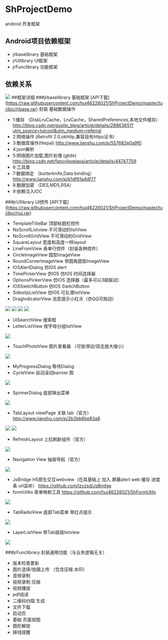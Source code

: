 # ShProjectDemo
android 开发框架

## Android项目依赖框架
* jrbaselibrary   基础框架
* jrUIlibrary   UI框架
* jrFunclibrary   功能框架


## 依赖关系

![](https://raw.githubusercontent.com/hui46226021/ShProjectDemo/master/tu/1.png)
##框架详细
###jrbaselibrary   基础框架  [API下载] (https://raw.githubusercontent.com/hui46226021/ShProjectDemo/master/tu/doc/jrbase.rar)
封装 基础数据操作
* 1:缓存  （DiskLruCache，LruCache，SharedPreferences,本地文件缓存） http://blog.csdn.net/guolin_blog/article/details/28863651?utm_source=tuicool&utm_medium=referral
* 2:网络操作 (Retrofit 2.0,okhttp,兼容自有https证书）
* 3:数据库操作(litepal)   http://www.jianshu.com/p/557682e0a9f0
* 4:json解析
* 5:网络图片加载,图片处理  (glide) http://blog.csdn.net/fancylovejava/article/details/44747759
* 6:工具类
* 7:数据绑定 （butterknife,Data binding） http://www.jianshu.com/p/b1df61a4df77
* 8:数据加密 （DES,MD5,RSA）
* 9:依赖注入IOC

###jrUIlibrary   UI控件  [API下载] (https://raw.githubusercontent.com/hui46226021/ShProjectDemo/master/tu/doc/jrui.rar)
* TemplateTitleBar     顶部标题栏控件
* NoScrollListview     不可滑动的listView
* NoScrollGridView     不可滑动的GridView
* SquareLayout         宽度和高度一样layout
* LineFromView         表单行控件（封装各种控件）
* CircleImageView      圆型ImageView
* RoundCornerImageView 带圆角圆型ImageView
* IOSAlertDialog       仿IOS alert
* TimePickerView       仿IOS 仿IOS 时间选择器
* OptionsPickerView    仿IOS 选择器（最多可以3级联动）
* IOSSwitchButton      仿IOS SwitchButton
* SideslipListView     仿IOS 可左滑listView
* DragIndicatorView    消息提示小红点（仿QQ可拖动）


![](https://raw.githubusercontent.com/hui46226021/ShProjectDemo/master/tu/IOSAlertDialog.gif)
![](https://raw.githubusercontent.com/hui46226021/ShProjectDemo/master/tu/OptionsPickerView.gif)
![](https://raw.githubusercontent.com/hui46226021/ShProjectDemo/master/tu/TimePickerView.gif)
![](https://raw.githubusercontent.com/hui46226021/ShProjectDemo/master/tu/SideslipListView.gif)
* UISearchView         搜索框
* LetterListView       按字母分组listView


![](https://raw.githubusercontent.com/hui46226021/ShProjectDemo/master/tu/LetterListView.gif)
* TouchPhotoView       图片查看器 （可放滑动/双击放大缩小）


![](https://raw.githubusercontent.com/hui46226021/ShProjectDemo/master/tu/TouchPhotoView.gif)
* MyProgressDialog     等待Dialog
* CycleView            自动滚动banner 图


![](https://raw.githubusercontent.com/hui46226021/ShProjectDemo/master/tu/CycleView.gif)
* SpinnerDialog        底部弹出菜单


![](https://raw.githubusercontent.com/hui46226021/ShProjectDemo/master/tu/SpinnerDialog.gif)
* TabLayout            viewPage 关联 tab（官方）
http://www.jianshu.com/p/2b2bb6be83a8


![](https://raw.githubusercontent.com/hui46226021/ShProjectDemo/master/tu/TabLayout1.gif)
![](https://raw.githubusercontent.com/hui46226021/ShProjectDemo/master/tu/TabLayout2.gif)

* RefreshLayout        上拉刷新组件（官方）

![](https://raw.githubusercontent.com/hui46226021/ShProjectDemo/master/tu/RefreshLayout.gif)
* Navigation View      抽屉导航（官方）

![](https://raw.githubusercontent.com/hui46226021/ShProjectDemo/master/tu/Navigation.gif)
* JsBridge             H5原生交互webview（在其基础上 加入 屏蔽alert web 缓存 进度条 url监听）
https://github.com/lzyzsd/JsBridge
* formUtiks            表单映射工具
https://github.com/hui46226021/ShFormUtils

![](https://raw.githubusercontent.com/hui46226021/ShProjectDemo/master/tu/formUtiks.gif)
* TabRadioView            底部Tab菜单 带红点提示

![](https://raw.githubusercontent.com/hui46226021/ShProjectDemo/master/tu/TabRadioView.gif)
* LayerListView           带Tab层级listview

![](https://raw.githubusercontent.com/hui46226021/ShProjectDemo/master/tu/LayerListView.gif)


###jrFunclibrary   封装通用功能（与业务逻辑无关）
* 版本检查更新
* 图片选择/拍摄上传  （包含压缩 水印）
* 音频录制
* 视频录制  压缩
* 视频播放
* pdf阅读
* 二维码扫描 生成
* 文件下载
* 启动页
* 基础 页面视图
* 图形解锁
* 掉线提醒














